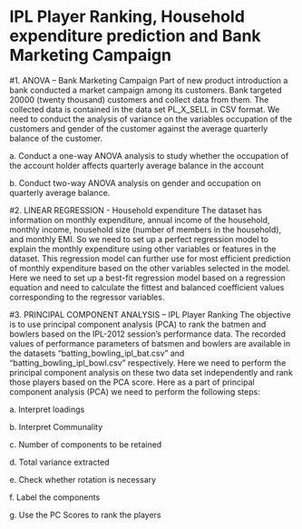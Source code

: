 #  IPL Player Ranking, Household expenditure prediction and Bank Marketing Campaign

#1.	ANOVA – Bank Marketing Campaign
Part of new product introduction a bank conducted a market campaign among its customers. Bank targeted 20000 (twenty thousand) customers and collect data from them. The      collected data is contained in the data set PL_X_SELL in CSV format. We need to conduct the analysis of variance on the variables occupation of the customers and gender of the customer against the average quarterly balance of the customer.

  a.	Conduct a one-way ANOVA analysis to study whether the occupation of the account holder affects quarterly average balance in the account
  
  b.	Conduct two-way ANOVA analysis on gender and occupation on quarterly average balance.

#2.	LINEAR REGRESSION - Household expenditure
The dataset has information on monthly expenditure, annual income of the household, monthly income, household size (number of members in the household), and monthly EMI. So we need to set up a perfect regression model to explain the monthly expenditure using other variables or features in the dataset. This regression model can further use for most efficient prediction of monthly expenditure based on the other variables selected in the model. Here we need to set up a best-fit regression model based on a regression equation and need to calculate the fittest and balanced coefficient values corresponding to the regressor variables.

#3.	PRINCIPAL COMPONENT ANALYSIS – IPL Player Ranking
The objective is to use principal component analysis (PCA) to rank the batmen and bowlers based on the IPL-2012 session’s performance data. The recorded values of performance parameters of batsmen and bowlers are available in the datasets “batting_bowling_ipl_bat.csv” and “batting_bowling_ipl_bowl.csv” respectively. Here we need to perform the principal component analysis on these two data set independently and rank those players based on the PCA score. Here as a part of principal component analysis (PCA) we need to perform the following steps:

a.	Interpret loadings

b.	Interpret Communality

c.	Number of components to be retained

d.	Total variance extracted

e.	Check whether rotation is necessary

f.	Label the components

g.	Use the PC Scores to rank the players

